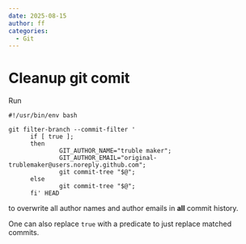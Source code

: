 ```yaml
---
date: 2025-08-15
author: ff
categories:
  - Git  
---
```


# Cleanup git comit

Run

```shell
#!/usr/bin/env bash

git filter-branch --commit-filter '
      if [ true ];
      then
              GIT_AUTHOR_NAME="truble maker";
              GIT_AUTHOR_EMAIL="original-trublemaker@users.noreply.github.com";
              git commit-tree "$@";
      else
              git commit-tree "$@";
      fi' HEAD
```

to overwrite all author names and author emails in **all** commit history.

One can also replace `true` with a predicate to just replace matched commits.


